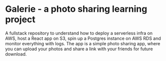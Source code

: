 # Galerie - a photo sharing learning project

A fullstack repository to understand how to deploy a serverless infra on AWS, host a React app on S3, spin up a Postgres instance on AWS RDS and monitor everything with logs.
The app is a simple photo sharing app, where you can upload your photos and share a link with your friends for future download.
